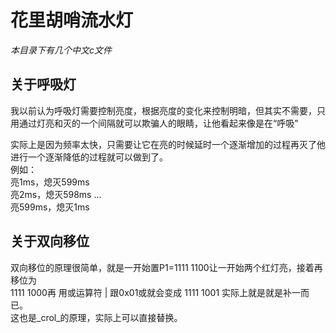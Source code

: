 # 花里胡哨流水灯
_本目录下有几个中文c文件_
## 关于呼吸灯
我以前认为呼吸灯需要控制亮度，根据亮度的变化来控制明暗，但其实不需要，只用通过灯亮和灭的一个间隔就可以欺骗人的眼睛，让他看起来像是在“呼吸”  

实际上是因为频率太快，只需要让它在亮的时候延时一个逐渐增加的过程再灭了他进行一个逐渐降低的过程就可以做到了。  
例如：  
亮1ms，熄灭599ms  
亮2ms，熄灭598ms
...  
亮599ms，熄灭1ms  

## 关于双向移位
双向移位的原理很简单，就是一开始置P1=1111 1100让一开始两个红灯亮，接着再移位为  
1111 1000再 用或运算符 | 跟0x01或就会变成 1111 1001 实际上就是就是补一而已。  
这也是_crol_的原理，实际上可以直接替换。
